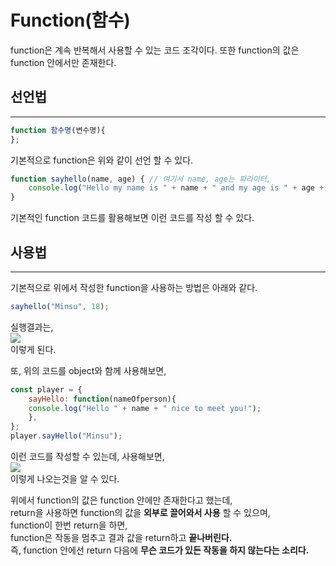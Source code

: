 # Function(함수)

function은 계속 반복해서 사용할 수 있는 코드 조각이다. 또한 function의 값은 function 안에서만 존재한다.

## __선언법__
---
```javascript
function 함수명(변수명){
};
```
기본적으로 function은 위와 같이 선언 할 수 있다.

```javascript
function sayhello(name, age) { // 여기서 name, age는 파라미터,
    console.log("Hello my name is " + name + " and my age is " + age + "."); // 여기서 name, age는 인자이다.
}
```
기본적인 function 코드를 활용해보면 이런 코드를 작성 할 수 있다.

## __사용법__
---
기본적으로 위에서 작성한 function을 사용하는 방법은 아래와 같다.
```javascript
sayhello("Minsu", 18);
```
실행결과는,  
![](https://cdn.discordapp.com/attachments/1019884911802454016/1082956263752749066/image.png)  
이렇게 된다.

또, 위의 코드를 object와 함께 사용해보면,
```javascript
const player = {
    sayHello: function(nameOfperson){
    console.log("Hello " + name + " nice to meet you!");
    },
};
player.sayHello("Minsu");
```
이런 코드를 작성할 수 있는데, 사용해보면,  
![](https://cdn.discordapp.com/attachments/1019884911802454016/1082957931953258506/image.png)  
이렇게 나오는것을 알 수 있다.

위에서 function의 값은 function 안에만 존재한다고 했는데,  
return을 사용하면 function의 값을 __외부로 끌어와서 사용__ 할 수 있으며,  
function이 한번 return을 하면,  
function은 작동을 멈추고 결과 값을 return하고 __끝나버린다.__  
즉, function 안에선 return 다음에 __무슨 코드가 있든 작동을 하지 않는다는 소리다.__
